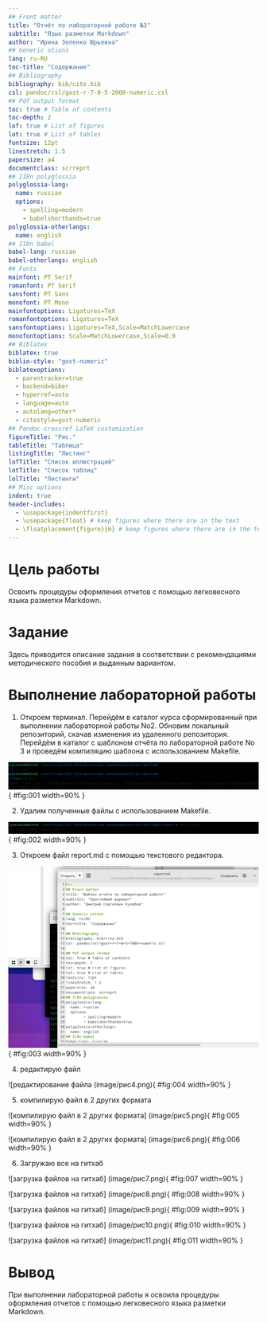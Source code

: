 ```yaml
---
## Front matter
title: "Отчёт по лабораторной работе №3"
subtitle: "Язык разметки Markdown"
author: "Ирина Зеленко Юрьевна"
## Generic otions
lang: ru-RU
toc-title: "Содержание"
## Bibliography
bibliography: bib/cite.bib
csl: pandoc/csl/gost-r-7-0-5-2008-numeric.csl
## Pdf output format
toc: true # Table of contents
toc-depth: 2
lof: true # List of figures
lot: true # List of tables
fontsize: 12pt
linestretch: 1.5
papersize: a4
documentclass: scrreprt
## I18n polyglossia
polyglossia-lang:
  name: russian
  options:
	- spelling=modern
	- babelshorthands=true
polyglossia-otherlangs:
  name: english
## I18n babel
babel-lang: russian
babel-otherlangs: english
## Fonts
mainfont: PT Serif
romanfont: PT Serif
sansfont: PT Sans
monofont: PT Mono
mainfontoptions: Ligatures=TeX
romanfontoptions: Ligatures=TeX
sansfontoptions: Ligatures=TeX,Scale=MatchLowercase
monofontoptions: Scale=MatchLowercase,Scale=0.9
## Biblatex
biblatex: true
biblio-style: "gost-numeric"
biblatexoptions:
  - parentracker=true
  - backend=biber
  - hyperref=auto
  - language=auto
  - autolang=other*
  - citestyle=gost-numeric
## Pandoc-crossref LaTeX customization
figureTitle: "Рис."
tableTitle: "Таблица"
listingTitle: "Листинг"
lofTitle: "Список иллюстраций"
lotTitle: "Список таблиц"
lolTitle: "Листинги"
## Misc options
indent: true
header-includes:
  - \usepackage{indentfirst}
  - \usepackage{float} # keep figures where there are in the text
  - \floatplacement{figure}{H} # keep figures where there are in the text
---
```

# Цель работы
Освоить процедуры оформления отчетов с помощью легковесного языка разметки Markdown.

# Задание
Здесь приводится описание задания в соответствии с рекомендациями
методического пособия и выданным вариантом.

# Выполнение лабораторной работы

1. Откроем терминал.
Перейдём в каталог курса сформированный при выполнении лабораторной работы No2.
Обновим локальный репозиторий, скачав изменения из удаленного репозитория. Перейдём в каталог с шаблоном отчёта по лабораторной работе No 3 и проведём компиляцию шаблона с использованием Makefile.

![команда make](image/рис1.png){ #fig:001 width=90% }

2. Удалим полученные файлы с использованием Makefile.

![удаление полученных файлов командой make clean](image/рис2.png){ #fig:002 width=90% }

3. Откроем файл report.md c помощью текстового редактора.

![открытие файла report.md командой gedit ](image/рис3.png){ #fig:003 width=90% }

4. редактирую файл

![редактирование файла (image/рис4.png){ #fig:004 width=90% }

5. компилирую файл в 2 других формата

![компилирую файл в 2 других формата] (image/рис5.png){ #fig:005 width=90% }

![компилирую файл в 2 других формата] (image/рис6.png){ #fig:006 width=90% }

6. Загружаю все на гитхаб

![загрузка файлов на гитхаб] (image/рис7.png){ #fig:007 width=90% }

![загрузка файлов на гитхаб] (image/рис8.png){ #fig:008 width=90% }

![загрузка файлов на гитхаб] (image/рис9.png){ #fig:009 width=90% }

![загрузка файлов на гитхаб] (image/рис10.png){ #fig:010 width=90% }

![загрузка файлов на гитхаб] (image/рис11.png){ #fig:011 width=90% }

# Вывод
При выполнении лабораторной работы я освоила процедуры оформления отчетов с помощью легковесного языка разметки Markdown.
